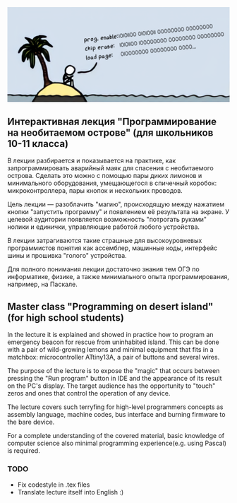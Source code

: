 ![xkcd illustration](https://github.com/phikimon/programming-on-desert-island/raw/master/resources/xkcd.png "Adaptation of xkcd comics")

## Интерактивная лекция "Программирование на необитаемом острове" (для школьников 10-11 класса)

В лекции разбирается и показывается на практике, как запрограммировать аварийный маяк для спасения с
необитаемого острова. Сделать это можно с помощью пары диких лимонов и минимального оборудования,
умещающегося в спичечный коробок: микроконтроллера, пары кнопок и нескольких проводов.

Цель лекции — разоблачить "магию", происходящую между нажатием кнопки "запустить программу" и
появлением её результата на экране. У целевой аудитории появляется возможность "потрогать руками" нолики
и единички, управляющие работой любого устройства.

В лекции затрагиваются такие страшные для высокоуровневых программистов понятия как ассемблер,
машинные коды, интерфейс шины и прошивка "голого" устройства.

Для полного понимания лекции достаточно знания тем ОГЭ по информатике, физике, а
также минимального опыта программирования, например, на Паскале.

## Master class "Programming on desert island" (for high school students)

In the lecture it is explained and showed in practice how to program an emergency beacon for rescue from
uninhabited island. This can be done with a pair of wild-growing lemons and minimal equipment that
fits in a matchbox: microcontroller ATtiny13A, a pair of buttons and several wires.

The purpose of the lecture is to expose the "magic" that occurs between pressing the "Run program" button
in IDE and the appearance of its result on the PC's display. The target audience has the opportunity to
"touch" zeros and ones that control the operation of any device.

The lecture covers such terryfing for high-level programmers concepts as assembly language,
machine codes, bus interface and burning firmware to the bare device.

For a complete understanding of the covered material, basic knowledge of computer science
also minimal programming experience(e.g. using Pascal) is required.

### TODO

* Fix codestyle in .tex files
* Translate lecture itself into English :)
